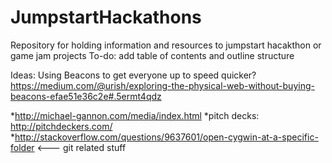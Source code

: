 # JumpstartHackathons
Repository for holding information and resources to jumpstart hacakthon or game jam projects
 To-do: add table of contents and outline structure
 
 
 
 
 Ideas: Using Beacons to get everyone up to speed quicker? https://medium.com/@urish/exploring-the-physical-web-without-buying-beacons-efae51e36c2e#.5ermt4qdz
 
 *http://michael-gannon.com/media/index.html
 *pitch decks: http://pitchdeckers.com/
 *http://stackoverflow.com/questions/9637601/open-cygwin-at-a-specific-folder   <--- git related stuff
 
 
 
 
 
 
 
